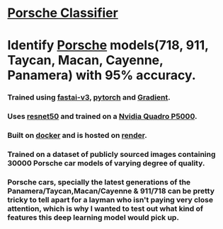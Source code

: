 # [Porsche Classifier](https://porsche-classifier-mckd.onrender.com/)
# Identify [Porsche](https://porsche.com) models(718, 911, Taycan, Macan, Cayenne, Panamera) with 95% accuracy.

### Trained using [fastai-v3](https://fast.ai), [pytorch](https://pytorch.org/) and [Gradient](https://gradient.paperspace.com/).
### Uses [resnet50](https://www.mathworks.com/help/deeplearning/ref/resnet50.html) and trained on a [Nvidia Quadro P5000](https://images.nvidia.com/content/pdf/quadro/data-sheets/192195-DS-NV-Quadro-P5000-US-12Sept-NV-FNL-WEB.pdf).
### Built on [docker](https://www.docker.com/) and is hosted on [render](https://render.com/).
### Trained on a dataset of publicly sourced images containing 30000 Porsche car models of varying degree of quality.
### Porsche cars, specially the latest generations of the Panamera/Taycan,Macan/Cayenne & 911/718 can be  pretty tricky to tell apart for a layman who isn't paying very close attention, which is why I wanted to test out what kind of features this deep learning model would pick up.


